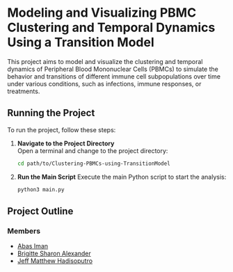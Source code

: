 # Modeling and Visualizing PBMC Clustering and Temporal Dynamics Using a Transition Model

This project aims to model and visualize the clustering and temporal dynamics of Peripheral Blood Mononuclear Cells (PBMCs) to simulate the behavior and transitions of different immune cell subpopulations over time under various conditions, such as infections, immune responses, or treatments.

## Running the Project

To run the project, follow these steps:

1. **Navigate to the Project Directory**  
   Open a terminal and change to the project directory:

   ```bash
   cd path/to/Clustering-PBMCs-using-TransitionModel

2. **Run the Main Script**
   Execute the main Python script to start the analysis:

   ```bash
   python3 main.py
   ```

## Project Outline

### Members
- [Abas Iman](https://github.com/abasiman)
- [Brigitte Sharon Alexander](https://github.com/brishar0n)
- [Jeff Matthew Hadisoputro](https://github.com/jeffmatthew)
